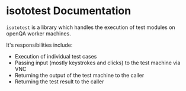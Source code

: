 # isototest Documentation

`isototest` is a library which handles the execution of test modules on openQA worker machines.

It's responsibilities include:

- Execution of individual test cases
- Passing input (mostly keystrokes and clicks) to the test machine via VNC
- Returning the output of the test machine to the caller
- Returning the test result to the caller
